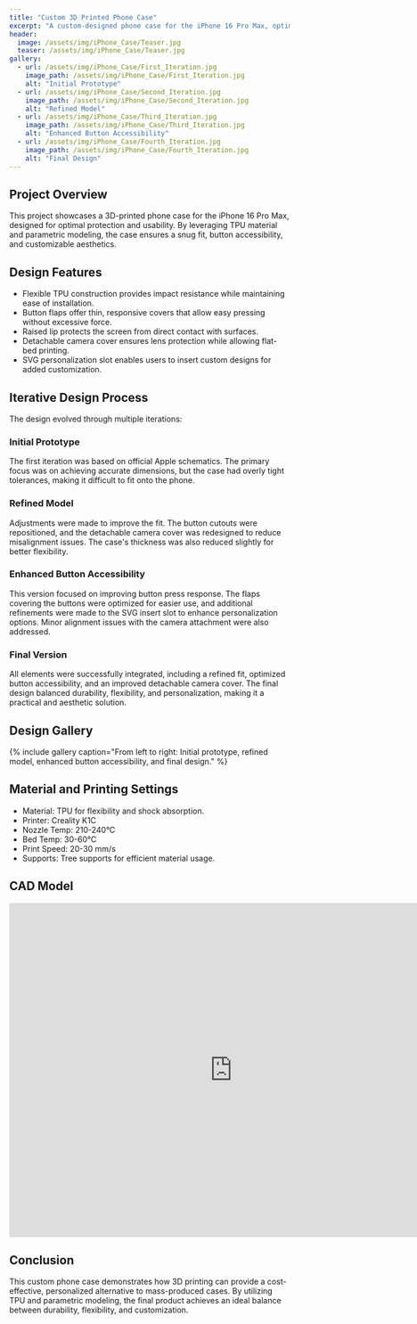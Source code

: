 ```yaml
---
title: "Custom 3D Printed Phone Case"
excerpt: "A custom-designed phone case for the iPhone 16 Pro Max, optimized for protection, flexibility, and personalization using TPU."
header:
  image: /assets/img/iPhone_Case/Teaser.jpg
  teaser: /assets/img/iPhone_Case/Teaser.jpg
gallery:
  - url: /assets/img/iPhone_Case/First_Iteration.jpg
    image_path: /assets/img/iPhone_Case/First_Iteration.jpg
    alt: "Initial Prototype"
  - url: /assets/img/iPhone_Case/Second_Iteration.jpg
    image_path: /assets/img/iPhone_Case/Second_Iteration.jpg
    alt: "Refined Model"
  - url: /assets/img/iPhone_Case/Third_Iteration.jpg
    image_path: /assets/img/iPhone_Case/Third_Iteration.jpg
    alt: "Enhanced Button Accessibility"
  - url: /assets/img/iPhone_Case/Fourth_Iteration.jpg
    image_path: /assets/img/iPhone_Case/Fourth_Iteration.jpg
    alt: "Final Design"
---
```


## Project Overview
This project showcases a 3D-printed phone case for the iPhone 16 Pro Max, designed for optimal protection and usability. By leveraging TPU material and parametric modeling, the case ensures a snug fit, button accessibility, and customizable aesthetics.

## Design Features
- Flexible TPU construction provides impact resistance while maintaining ease of installation.
- Button flaps offer thin, responsive covers that allow easy pressing without excessive force.
- Raised lip protects the screen from direct contact with surfaces.
- Detachable camera cover ensures lens protection while allowing flat-bed printing.
- SVG personalization slot enables users to insert custom designs for added customization.

## Iterative Design Process
The design evolved through multiple iterations:

### Initial Prototype
The first iteration was based on official Apple schematics. The primary focus was on achieving accurate dimensions, but the case had overly tight tolerances, making it difficult to fit onto the phone.

### Refined Model
Adjustments were made to improve the fit. The button cutouts were repositioned, and the detachable camera cover was redesigned to reduce misalignment issues. The case's thickness was also reduced slightly for better flexibility.

### Enhanced Button Accessibility
This version focused on improving button press response. The flaps covering the buttons were optimized for easier use, and additional refinements were made to the SVG insert slot to enhance personalization options. Minor alignment issues with the camera attachment were also addressed.

### Final Version
All elements were successfully integrated, including a refined fit, optimized button accessibility, and an improved detachable camera cover. The final design balanced durability, flexibility, and personalization, making it a practical and aesthetic solution.

## Design Gallery
{% include gallery caption="From left to right: Initial prototype, refined model, enhanced button accessibility, and final design." %}

## Material and Printing Settings
- Material: TPU for flexibility and shock absorption.
- Printer: Creality K1C
- Nozzle Temp: 210-240°C
- Bed Temp: 30-60°C
- Print Speed: 20-30 mm/s
- Supports: Tree supports for efficient material usage.

## CAD Model
<iframe src="https://a360.co/example-link" width="800" height="600" allowfullscreen frameborder="0"></iframe>

## Conclusion
This custom phone case demonstrates how 3D printing can provide a cost-effective, personalized alternative to mass-produced cases. By utilizing TPU and parametric modeling, the final product achieves an ideal balance between durability, flexibility, and customization.
